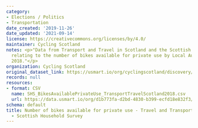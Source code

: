 ```yaml
---
category:
- Elections / Politics
- Transportation
date_created: '2019-11-26'
date_updated: '2021-09-14'
license: https://creativecommons.org/licenses/by/4.0/
maintainer: Cycling Scotland
notes: <p>"Data from Transport and Travel in Scotland and the Scottish Household Survey
  relating to the number of bikes available for private use by Local Authority in
  2018."</p>
organization: Cycling Scotland
original_dataset_link: https://usmart.io/org/cyclingscotland/discovery/discovery-view-detail/e37ae792-6b5c-4a3f-9008-f550cac033fb
records: null
resources:
- format: CSV
  name: SHS_BikesAvailablePrivateUse_TransportTravelScotland2018.csv
  url: https://data.usmart.io/org/d1b773fa-d2bd-4830-b399-ecfd18e832f3/resource?resourceGUID=66c2ca92-773a-40d0-bb28-0423e73fc59a
schema: default
title: Number of bikes available for private use - Travel and Transport Scotland 2018
  - Scottish Household Survey
---
```

